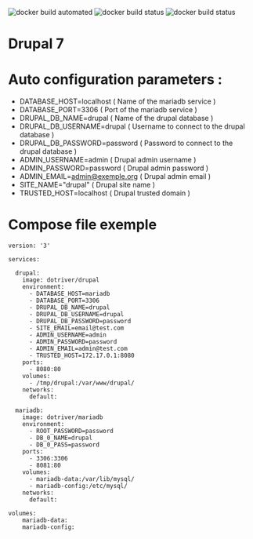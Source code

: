 ![docker build automated](https://img.shields.io/docker/cloud/automated/dotriver/drupal)
![docker build status](https://img.shields.io/docker/cloud/build/dotriver/drupal)
![docker build status](https://img.shields.io/docker/pulls/dotriver/drupal)

# Drupal 7

# Auto configuration parameters :

- DATABASE_HOST=localhost       ( Name of the mariadb service )
- DATABASE_PORT=3306            ( Port of the mariadb service )
- DRUPAL_DB_NAME=drupal         ( Name of the drupal database )
- DRUPAL_DB_USERNAME=drupal     ( Username to connect to the drupal database )
- DRUPAL_DB_PASSWORD=password   ( Password to connect to the drupal database )
- ADMIN_USERNAME=admin          ( Drupal admin username )
- ADMIN_PASSWORD=password       ( Drupal admin password )
- ADMIN_EMAIL=admin@exemple.org ( Drupal admin email )
- SITE_NAME="drupal"            ( Drupal site name )
- TRUSTED_HOST=localhost        ( Drupal trusted domain )

# Compose file exemple

```
version: '3'

services:

  drupal:
    image: dotriver/drupal
    environment:
      - DATABASE_HOST=mariadb
      - DATABASE_PORT=3306
      - DRUPAL_DB_NAME=drupal
      - DRUPAL_DB_USERNAME=drupal
      - DRUPAL_DB_PASSWORD=password
      - SITE_EMAIL=email@test.com
      - ADMIN_USERNAME=admin
      - ADMIN_PASSWORD=password
      - ADMIN_EMAIL=admin@test.com
      - TRUSTED_HOST=172.17.0.1:8080
    ports:
      - 8080:80
    volumes:
      - /tmp/drupal:/var/www/drupal/
    networks:
      default:
    
  mariadb:
    image: dotriver/mariadb
    environment:
      - ROOT_PASSWORD=password
      - DB_0_NAME=drupal
      - DB_0_PASS=password
    ports:
      - 3306:3306
      - 8081:80
    volumes:
      - mariadb-data:/var/lib/mysql/
      - mariadb-config:/etc/mysql/
    networks:
      default:
    
volumes:
    mariadb-data:
    mariadb-config:
```